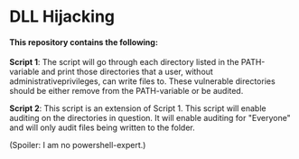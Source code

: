 # DLL Hijacking

#### This repository contains the following: 
**Script 1**: The script will go through each directory listed in the PATH-variable and print those directories that a user, without administrativeprivileges, can write files to. These vulnerable directories should be either remove from the PATH-variable or be audited.

**Script 2**: This script is an extension of Script 1. This script will enable auditing on the directories in question. It will enable auditing for "Everyone" and will only audit files being written to the folder.
 

(Spoiler: I am no powershell-expert.)
